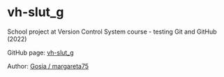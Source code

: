 # vh-slut_g
School project at Version Control System course - testing Git and GitHub (2022)

GitHub page: [vh-slut_g](https://margareta75.github.io/vh-slut_g/)

Author: [Gosia / margareta75](https://github.com/margareta75)
